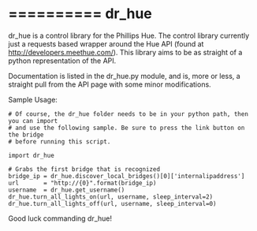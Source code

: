 ==========
dr_hue
==========

dr_hue is a control library for the Phillips Hue. The control library currently just a requests based wrapper around the Hue API (found at http://developers.meethue.com/). This library aims to be as straight of a python representation of the API.

Documentation is listed in the dr_hue.py module, and is, more or less, a straight pull from the API page with some minor modifications.

Sample Usage:

    # Of course, the dr_hue folder needs to be in your python path, then you can import
    # and use the following sample. Be sure to press the link button on the bridge
    # before running this script.

    import dr_hue

    # Grabs the first bridge that is recognized
    bridge_ip = dr_hue.discover_local_bridges()[0]['internalipaddress']
    url       = "http://{0}".format(bridge_ip)
    username  = dr_hue.get_username()
    dr_hue.turn_all_lights_on(url, username, sleep_interval=2)
    dr_hue.turn_all_lights_off(url, username, sleep_interval=0)

Good luck commanding dr_hue!